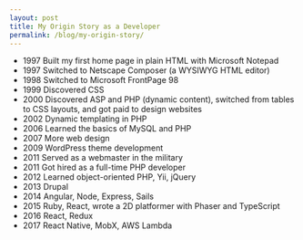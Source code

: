 ```yaml
---
layout: post
title: My Origin Story as a Developer
permalink: /blog/my-origin-story/
---
```


- 1997 Built my first home page in plain HTML with Microsoft Notepad
- 1997 Switched to Netscape Composer (a WYSIWYG HTML editor)
- 1998 Switched to Microsoft FrontPage 98
- 1999 Discovered CSS
- 2000 Discovered ASP and PHP (dynamic content), switched from tables to CSS layouts, and got paid to design websites
- 2002 Dynamic templating in PHP
- 2006 Learned the basics of MySQL and PHP
- 2007 More web design
- 2009 WordPress theme development
- 2011 Served as a webmaster in the military
- 2011 Got hired as a full-time PHP developer
- 2012 Learned object-oriented PHP, Yii, jQuery
- 2013 Drupal
- 2014 Angular, Node, Express, Sails
- 2015 Ruby, React, wrote a 2D platformer with Phaser and TypeScript
- 2016 React, Redux
- 2017 React Native, MobX, AWS Lambda

